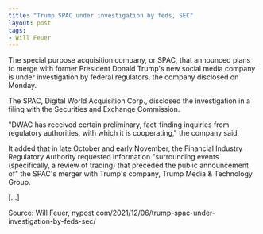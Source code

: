 ```yaml
---
title: "Trump SPAC under investigation by feds, SEC"
layout: post
tags:
- Will Feuer
---
```


The special purpose acquisition company, or SPAC, that announced plans to merge with former President Donald Trump's new social media company is under investigation by federal regulators, the company disclosed on Monday.

The SPAC, Digital World Acquisition Corp., disclosed the investigation in a filing with the Securities and Exchange Commission.

"DWAC has received certain preliminary, fact-finding inquiries from regulatory authorities, with which it is cooperating," the company said.

It added that in late October and early November, the Financial Industry Regulatory Authority requested information "surrounding events (specifically, a review of trading) that preceded the public announcement of" the SPAC's merger with Trump's company, Trump Media &amp; Technology Group.

[...]

Source: Will Feuer, nypost.com/2021/12/06/trump-spac-under-investigation-by-feds-sec/
